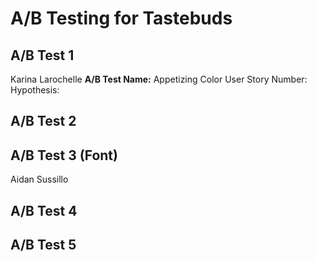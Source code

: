 # A/B Testing for Tastebuds

## A/B Test 1
Karina Larochelle
**A/B Test Name:** Appetizing Color
User Story Number:
Hypothesis: 

## A/B Test 2

## A/B Test 3 (Font)
Aidan Sussillo

## A/B Test 4

## A/B Test 5



